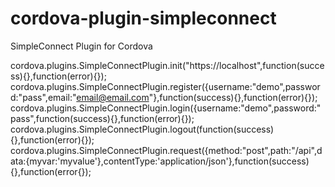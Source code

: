 # cordova-plugin-simpleconnect
SimpleConnect Plugin for Cordova

 cordova.plugins.SimpleConnectPlugin.init("https://localhost",function(success){},function(error){});
 cordova.plugins.SimpleConnectPlugin.register({username:"demo",password:"pass",email:"email@email.com"},function(success){},function(error){});
 cordova.plugins.SimpleConnectPlugin.login({username:"demo",password:"pass",function(success){},function(error){});
 cordova.plugins.SimpleConnectPlugin.logout(function(success){},function(error){});
 cordova.plugins.SimpleConnectPlugin.request({method:"post",path:"/api",data:{myvar:'myvalue'},contentType:'application/json'},function(success){},function(error{});